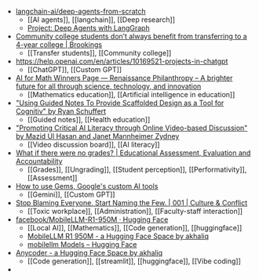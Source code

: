 - [langchain-ai/deep-agents-from-scratch](https://github.com/langchain-ai/deep-agents-from-scratch)
	- [[AI agents]], [[langchain]], [[Deep research]]
	- [Project: Deep Agents with LangGraph](https://academy.langchain.com/courses/deep-agents-with-langgraph/?_hsmi=14197877)
- [Community college students don’t always benefit from transferring to a 4-year college | Brookings](https://www.brookings.edu/articles/community-college-students-dont-always-benefit-from-transferring-to-a-4-year-college/)
	- [[Transfer students]], [[Community college]]
- https://help.openai.com/en/articles/10169521-projects-in-chatgpt
	- [[ChatGPT]], [[Custom GPT]]
- [AI for Math Winners Page — Renaissance Philanthropy – A brighter future for all through science, technology, and innovation](https://www.renaissancephilanthropy.org/ai-for-math-fund-projects)
	- [[Mathematics education]], [[Artificial intelligence in education]]
- ["Using Guided Notes To Provide Scaffolded Design as a Tool for Cognitiv" by Ryan Schuffert](https://stars.library.ucf.edu/topr/5/)
	- [[Guided notes]], [[Health education]]
- ["Promoting Critical AI Literacy through Online Video-based Discussion" by Mazid Ul Hasan and Janet Mannheimer Zydney](https://stars.library.ucf.edu/topr/11/)
	- [[Video discussion board]], [[AI literacy]]
- [What if there were no grades? | Educational Assessment, Evaluation and Accountability](https://link.springer.com/article/10.1007/s11092-025-09468-7)
	- [[Grades]], [[Ungrading]], [[Student perception]], [[Performativity]], [[Assessment]]
- [How to use Gems, Google's custom AI tools](https://blog.google/products/gemini/google-gems-tips/)
	- [[Gemini]], [[Custom GPT]]
- [Stop Blaming Everyone. Start Naming the Few. | 001 | Culture & Conflict](https://alsolano.substack.com/p/stop-blaming-everyone-start-naming)
	- [[Toxic workplace]], [[Administration]], [[Faculty-staff interaction]]
- [facebook/MobileLLM-R1-950M · Hugging Face](https://huggingface.co/facebook/MobileLLM-R1-950M)
	- [[Local AI]], [[Mathematics]], [[Code generation]], [[huggingface]]
	- [MobileLLM R1 950M - a Hugging Face Space by akhaliq](https://huggingface.co/spaces/akhaliq/MobileLLM-R1-950M)
	- [mobilellm Models – Hugging Face](https://huggingface.co/models?other=mobilellm)
- [Anycoder - a Hugging Face Space by akhaliq](https://huggingface.co/spaces/akhaliq/anycoder)
	- [[Code generation]], [[streamlit]], [[huggingface]], [[Vibe coding]]
-